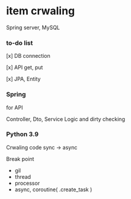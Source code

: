 # item crwaling

Spring server, MySQL

### __to-do list__

[x] DB connection

[x] API get, put

[x] JPA, Entity

### Spring

for API 

Controller, Dto, Service Logic and dirty checking

### Python 3.9

Crwaling code sync -> async 

Break point 
- gil
- thread
- processor
- async, coroutine( .create_task )